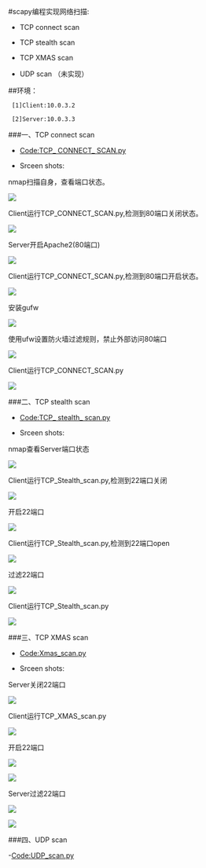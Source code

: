 #scapy编程实现网络扫描: 

- TCP connect scan  

- TCP stealth scan

- TCP XMAS scan

- UDP scan （未实现）

##环境：
     
     [1]Client:10.0.3.2

     [2]Server:10.0.3.3

###一、TCP connect scan

- [Code:TCP_ CONNECT_ SCAN.py](https://github.com/U2Vino/ns/blob/Chapter5/2017-2/TCP_CONNECT_SCAN.py)

- Srceen shots:

 nmap扫描自身，查看端口状态。
	
![](https://raw.githubusercontent.com/U2Vino/ns/Chapter5/2017-2/S1.PNG)

 Client运行TCP_CONNECT_SCAN.py,检测到80端口关闭状态。

![](https://raw.githubusercontent.com/U2Vino/ns/Chapter5/2017-2/C1.PNG)

 Server开启Apache2(80端口)

![](https://raw.githubusercontent.com/U2Vino/ns/Chapter5/2017-2/C2.PNG)

Client运行TCP_CONNECT_SCAN.py,检测到80端口开启状态。

![](https://raw.githubusercontent.com/U2Vino/ns/Chapter5/2017-2/S2.PNG)

安装gufw

![](https://raw.githubusercontent.com/U2Vino/ns/Chapter5/2017-2/gufw.PNG)

使用ufw设置防火墙过滤规则，禁止外部访问80端口

![](https://raw.githubusercontent.com/U2Vino/ns/Chapter5/2017-2/S3.PNG)

Client运行TCP_CONNECT_SCAN.py

![](https://raw.githubusercontent.com/U2Vino/ns/Chapter5/2017-2/C3.PNG)

###二、TCP stealth scan

- [Code:TCP_ stealth_ scan.py](https://github.com/U2Vino/ns/blob/Chapter5/2017-2/TCP_stealth_scan.py)

- Srceen shots:

nmap查看Server端口状态

![](https://raw.githubusercontent.com/U2Vino/ns/Chapter5/2017-2/S4.PNG)

Client运行TCP_Stealth_scan.py,检测到22端口关闭

![](https://raw.githubusercontent.com/U2Vino/ns/Chapter5/2017-2/C4.PNG)

开启22端口

![](https://raw.githubusercontent.com/U2Vino/ns/Chapter5/2017-2/S5.PNG)

Client运行TCP_Stealth_scan.py,检测到22端口open

![](https://raw.githubusercontent.com/U2Vino/ns/Chapter5/2017-2/C5.PNG)

过滤22端口

![](https://raw.githubusercontent.com/U2Vino/ns/Chapter5/2017-2/S6.PNG)

Client运行TCP_Stealth_scan.py

![](https://raw.githubusercontent.com/U2Vino/ns/Chapter5/2017-2/C6.PNG)

###三、TCP XMAS scan

- [Code:Xmas_scan.py](https://github.com/U2Vino/ns/blob/Chapter5/2017-2/Xmas_scan.py)

- Srceen shots:

Server关闭22端口

![](https://raw.githubusercontent.com/U2Vino/ns/Chapter5/2017-2/S7.PNG)

Client运行TCP_XMAS_scan.py

![](https://raw.githubusercontent.com/U2Vino/ns/Chapter5/2017-2/C7.PNG)

开启22端口

![](https://raw.githubusercontent.com/U2Vino/ns/Chapter5/2017-2/S8.PNG)

![](https://raw.githubusercontent.com/U2Vino/ns/Chapter5/2017-2/C8.PNG)

Server过滤22端口


![](https://raw.githubusercontent.com/U2Vino/ns/Chapter5/2017-2/S9.PNG)

![](https://raw.githubusercontent.com/U2Vino/ns/Chapter5/2017-2/C9.PNG)

###四、UDP scan

-[Code:UDP_scan.py](https://github.com/U2Vino/ns/blob/Chapter5/2017-2/UDP_scan.py)